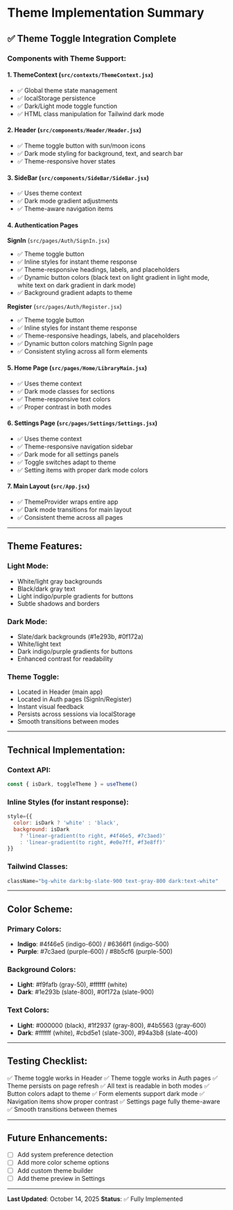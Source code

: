 # Theme Implementation Summary

## ✅ Theme Toggle Integration Complete

### Components with Theme Support:

#### 1. **ThemeContext** (`src/contexts/ThemeContext.jsx`)
- ✅ Global theme state management
- ✅ localStorage persistence
- ✅ Dark/Light mode toggle function
- ✅ HTML class manipulation for Tailwind dark mode

#### 2. **Header** (`src/components/Header/Header.jsx`)
- ✅ Theme toggle button with sun/moon icons
- ✅ Dark mode styling for background, text, and search bar
- ✅ Theme-responsive hover states

#### 3. **SideBar** (`src/components/SideBar/SideBar.jsx`)
- ✅ Uses theme context
- ✅ Dark mode gradient adjustments
- ✅ Theme-aware navigation items

#### 4. **Authentication Pages**
   
   **SignIn** (`src/pages/Auth/SignIn.jsx`)
   - ✅ Theme toggle button
   - ✅ Inline styles for instant theme response
   - ✅ Theme-responsive headings, labels, and placeholders
   - ✅ Dynamic button colors (black text on light gradient in light mode, white text on dark gradient in dark mode)
   - ✅ Background gradient adapts to theme
   
   **Register** (`src/pages/Auth/Register.jsx`)
   - ✅ Theme toggle button
   - ✅ Inline styles for instant theme response
   - ✅ Theme-responsive headings, labels, and placeholders
   - ✅ Dynamic button colors matching SignIn page
   - ✅ Consistent styling across all form elements

#### 5. **Home Page** (`src/pages/Home/LibraryMain.jsx`)
- ✅ Uses theme context
- ✅ Dark mode classes for sections
- ✅ Theme-responsive text colors
- ✅ Proper contrast in both modes

#### 6. **Settings Page** (`src/pages/Settings/Settings.jsx`)
- ✅ Uses theme context
- ✅ Theme-responsive navigation sidebar
- ✅ Dark mode for all settings panels
- ✅ Toggle switches adapt to theme
- ✅ Setting items with proper dark mode colors

#### 7. **Main Layout** (`src/App.jsx`)
- ✅ ThemeProvider wraps entire app
- ✅ Dark mode transitions for main layout
- ✅ Consistent theme across all pages

---

## Theme Features:

### Light Mode:
- White/light gray backgrounds
- Black/dark gray text
- Light indigo/purple gradients for buttons
- Subtle shadows and borders

### Dark Mode:
- Slate/dark backgrounds (#1e293b, #0f172a)
- White/light text
- Dark indigo/purple gradients for buttons
- Enhanced contrast for readability

### Theme Toggle:
- Located in Header (main app)
- Located in Auth pages (SignIn/Register)
- Instant visual feedback
- Persists across sessions via localStorage
- Smooth transitions between modes

---

## Technical Implementation:

### Context API:
```javascript
const { isDark, toggleTheme } = useTheme()
```

### Inline Styles (for instant response):
```javascript
style={{ 
  color: isDark ? 'white' : 'black',
  background: isDark 
    ? 'linear-gradient(to right, #4f46e5, #7c3aed)' 
    : 'linear-gradient(to right, #e0e7ff, #f3e8ff)'
}}
```

### Tailwind Classes:
```javascript
className="bg-white dark:bg-slate-900 text-gray-800 dark:text-white"
```

---

## Color Scheme:

### Primary Colors:
- **Indigo**: #4f46e5 (indigo-600) / #6366f1 (indigo-500)
- **Purple**: #7c3aed (purple-600) / #8b5cf6 (purple-500)

### Background Colors:
- **Light**: #f9fafb (gray-50), #ffffff (white)
- **Dark**: #1e293b (slate-800), #0f172a (slate-900)

### Text Colors:
- **Light**: #000000 (black), #1f2937 (gray-800), #4b5563 (gray-600)
- **Dark**: #ffffff (white), #cbd5e1 (slate-300), #94a3b8 (slate-400)

---

## Testing Checklist:

✅ Theme toggle works in Header
✅ Theme toggle works in Auth pages
✅ Theme persists on page refresh
✅ All text is readable in both modes
✅ Button colors adapt to theme
✅ Form elements support dark mode
✅ Navigation items show proper contrast
✅ Settings page fully theme-aware
✅ Smooth transitions between themes

---

## Future Enhancements:

- [ ] Add system preference detection
- [ ] Add more color scheme options
- [ ] Add custom theme builder
- [ ] Add theme preview in Settings

---

**Last Updated**: October 14, 2025
**Status**: ✅ Fully Implemented
